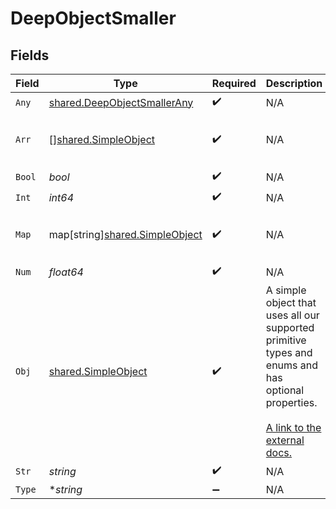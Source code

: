 # DeepObjectSmaller


## Fields

| Field                                                                                                                                                          | Type                                                                                                                                                           | Required                                                                                                                                                       | Description                                                                                                                                                    | Example                                                                                                                                                        |
| -------------------------------------------------------------------------------------------------------------------------------------------------------------- | -------------------------------------------------------------------------------------------------------------------------------------------------------------- | -------------------------------------------------------------------------------------------------------------------------------------------------------------- | -------------------------------------------------------------------------------------------------------------------------------------------------------------- | -------------------------------------------------------------------------------------------------------------------------------------------------------------- |
| `Any`                                                                                                                                                          | [shared.DeepObjectSmallerAny](../../../pkg/models/shared/deepobjectsmallerany.md)                                                                              | :heavy_check_mark:                                                                                                                                             | N/A                                                                                                                                                            | anyOf[0]                                                                                                                                                       |
| `Arr`                                                                                                                                                          | [][shared.SimpleObject](../../../pkg/models/shared/simpleobject.md)                                                                                            | :heavy_check_mark:                                                                                                                                             | N/A                                                                                                                                                            | [<br/>"...",<br/>"..."<br/>]                                                                                                                                   |
| `Bool`                                                                                                                                                         | *bool*                                                                                                                                                         | :heavy_check_mark:                                                                                                                                             | N/A                                                                                                                                                            | true                                                                                                                                                           |
| `Int`                                                                                                                                                          | *int64*                                                                                                                                                        | :heavy_check_mark:                                                                                                                                             | N/A                                                                                                                                                            | 1                                                                                                                                                              |
| `Map`                                                                                                                                                          | map[string][shared.SimpleObject](../../../pkg/models/shared/simpleobject.md)                                                                                   | :heavy_check_mark:                                                                                                                                             | N/A                                                                                                                                                            | {<br/>"key": "..."<br/>}                                                                                                                                       |
| `Num`                                                                                                                                                          | *float64*                                                                                                                                                      | :heavy_check_mark:                                                                                                                                             | N/A                                                                                                                                                            | 1.1                                                                                                                                                            |
| `Obj`                                                                                                                                                          | [shared.SimpleObject](../../../pkg/models/shared/simpleobject.md)                                                                                              | :heavy_check_mark:                                                                                                                                             | A simple object that uses all our supported primitive types and enums and has optional properties.<br/><br/>[A link to the external docs.](https://speakeasy.com/docs) |                                                                                                                                                                |
| `Str`                                                                                                                                                          | *string*                                                                                                                                                       | :heavy_check_mark:                                                                                                                                             | N/A                                                                                                                                                            | test                                                                                                                                                           |
| `Type`                                                                                                                                                         | **string*                                                                                                                                                      | :heavy_minus_sign:                                                                                                                                             | N/A                                                                                                                                                            |                                                                                                                                                                |